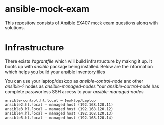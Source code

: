 # ansible-mock-exam

This repository consists of Ansible EX407 mock exam questions along with solutions. 

# Infrastructure

There exists *Vagrantfile* which will build infrastructure by making it up. It boots up with *ansible* package being installed.
Below are the information which helps you build your ansible inventory files

You can use your laptop/desktop as *ansible-control-node* and other *ansible-?* nodes as *ansible-managed-nodes*
Your *ansible-control-node* has complete passworless SSH access to your *ansible-managed-nodes*

```
ansible-control.hl.local – Desktop/Laptop
ansible2.hl.local – managed host (192.168.120.11)
ansible3.hl.local – managed host (192.168.120.12)
ansible4.hl.local – managed host (192.168.120.13)
ansible5.hl.local – managed host (192.168.120.14)
```


